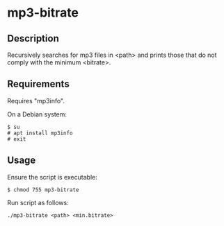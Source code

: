 # mp3-bitrate

## Description
Recursively searches for mp3 files in \<path\> and prints those that do not comply with the minimum \<bitrate\>.

## Requirements
Requires "mp3info".

On a Debian system:
```
$ su
# apt install mp3info
# exit
```

## Usage
Ensure the script is executable:
```
$ chmod 755 mp3-bitrate
```

Run script as follows:
```
./mp3-bitrate <path> <min.bitrate>
```
